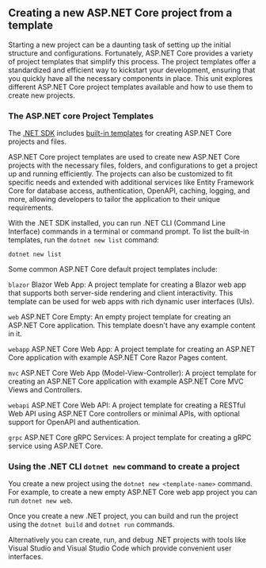 ## Creating a new ASP.NET Core project from a template

Starting a new project can be a daunting task of setting up the initial structure and configurations. Fortunately, ASP.NET Core provides a variety of project templates that simplify this process. The project templates offer a standardized and efficient way to kickstart your development, ensuring that you quickly have all the necessary components in place. This unit explores different ASP.NET Core project templates available and how to use them to create new projects.

### The ASP.NET core Project Templates

The [.NET SDK](https://dotnet.microsoft.com/download) includes [built-in templates](/dotnet/core/tools/dotnet-new-sdk-templates) for creating ASP.NET Core projects and files.

ASP.NET Core project templates are used to create new ASP.NET Core projects with the necessary files, folders, and configurations to get a project up and running efficiently. The projects can also be customized to fit specific needs and extended with additional services like Entity Framework Core for database access, authentication, OpenAPI, caching, logging, and more, allowing developers to tailor the application to their unique requirements.

With the .NET SDK installed, you can run .NET CLI (Command Line Interface) commands in a terminal or command prompt. To list the built-in templates, run the `dotnet new list` command:

```dotnetcli
dotnet new list
```

Some common ASP.NET Core default project templates include:

`blazor`
Blazor Web App: A project template for creating a Blazor web app that supports both server-side rendering and client interactivity. This template can be used for web apps with rich dynamic user interfaces (UIs).

`web`
ASP.NET Core Empty: An empty project template for creating an ASP.NET Core application. This template doesn't have any example content in it.

`webapp`
ASP.NET Core Web App: A project template for creating an ASP.NET Core application with example ASP.NET Core Razor Pages content.

`mvc`
ASP.NET Core Web App (Model-View-Controller): A project template for creating an ASP.NET Core application with example ASP.NET Core MVC Views and Controllers.

`webapi`
ASP.NET Core Web API: A project template for creating a RESTful Web API using ASP.NET Core controllers or minimal APIs, with optional support for OpenAPI and authentication.

`grpc`
ASP.NET Core gRPC Services: A project template for creating a gRPC service using ASP.NET Core. 

### Using the .NET CLI `dotnet new` command to create a project

You create a new project using the `dotnet new <template-name>` command. For example, to create a new empty ASP.NET Core web app project you can run `dotnet new web`.

Once you create a new .NET project, you can build and run the project using the `dotnet build` and `dotnet run` commands. 

Alternatively you can create, run, and debug .NET projects with tools like Visual Studio and Visual Studio Code which provide convenient user interfaces.
